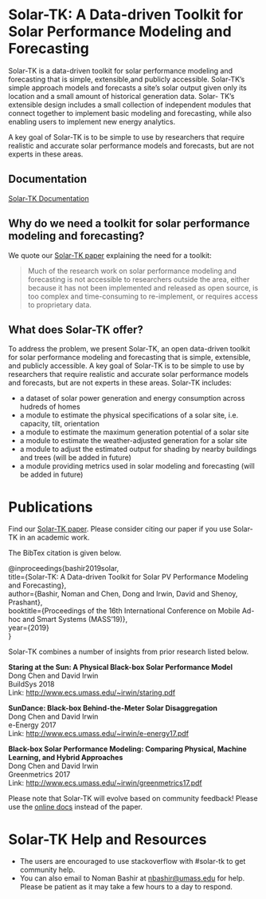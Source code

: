 

# Solar-TK: A Data-driven Toolkit for Solar Performance Modeling and Forecasting

Solar-TK is a data-driven toolkit for solar performance modeling and forecasting that is simple, extensible,and publicly accessible. Solar-TK’s simple approach models and forecasts a site’s solar output given only its location and a small amount of historical generation data. Solar- TK’s extensible design includes a small collection of independent modules that connect together to implement basic modeling and forecasting, while also enabling users to implement new energy analytics. 

A key goal of Solar-TK is to be simple to use by researchers that require realistic and accurate solar performance models and forecasts, but are not experts in these areas. 

## Documentation

[Solar-TK Documentation](https://github.com/sustainablecomputinglab/solar-tk/blob/master/docs/manual/)

## Why do we need a toolkit for solar performance modeling and forecasting?

We quote our [Solar-TK paper](http://www.ecs.umass.edu/~irwin/solartk.pdf)
explaining the need for a toolkit:

  > Much of the research work on solar performance modeling and forecasting
  > is not accessible to researchers outside the area, either because it has not 
  > been implemented and released as open source, is too complex and time-consuming to 
  > re-implement, or requires access to proprietary data. 

## What does Solar-TK offer? 

To address the problem, we present Solar-TK, an open data-driven toolkit for solar performance modeling and forecasting that is simple, extensible, and publicly accessible. A key goal of Solar-TK is to be simple to use by researchers that require realistic and accurate solar performance models and forecasts, but are not experts in these areas.
Solar-TK includes:

-  a dataset of solar power generation and energy consumption across hudreds of homes
-  a module to estimate the physical specifications of a solar site, i.e. capacity, tilt, orientation
-  a module to estimate the maximum generation potential of a solar site
-  a module to estimate the weather-adjusted generation for a solar site
-  a module to adjust the estimated output for shading by nearby buildings and trees (will be added in future)
-  a module providing metrics used in solar modeling and forecasting (will be added in future)

# Publications

Find our [Solar-TK paper](http://www.ecs.umass.edu/~irwin/solartk.pdf). Please consider citing our paper if you use Solar-TK in an academic work. 

The BibTex citation is given below. 

@inproceedings{bashir2019solar,  
  title={Solar-TK: A Data-driven Toolkit for Solar PV Performance Modeling and Forecasting},  
  author={Bashir, Noman and Chen, Dong and Irwin, David and Shenoy, Prashant},  
  booktitle={Proceedings of the 16th International Conference on Mobile Ad-hoc and Smart Systems (MASS’19)},  
  year={2019}  
}  

Solar-TK combines a number of insights from prior research listed below. 
 
**Staring at the Sun: A Physical Black-box Solar Performance Model**  
Dong Chen and David Irwin  
BuildSys 2018  
Link: http://www.ecs.umass.edu/~irwin/staring.pdf  

**SunDance: Black-box Behind-the-Meter Solar Disaggregation**  
Dong Chen and David Irwin  
e-Energy 2017  
Link: http://www.ecs.umass.edu/~irwin/e-energy17.pdf

**Black-box Solar Performance Modeling: Comparing Physical, Machine Learning, and Hybrid Approaches**  
Dong Chen and David Irwin  
Greenmetrics 2017  
Link: http://www.ecs.umass.edu/~irwin/greenmetrics17.pdf


Please note that Solar-TK will evolve based on community feedback! Please use the
[online docs](https://github.com/sustainablecomputinglab/solar-tk/docs/manual/)
instead of the paper.


# Solar-TK Help and Resources

* The users are encouraged to use stackoverflow with #solar-tk to get community help. 
* You can also email to Noman Bashir at nbashir@umass.edu for help. Please be patient as it may take a few hours to a day to respond. 


